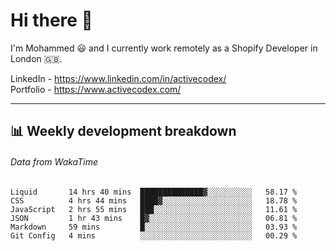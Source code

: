 # Hi there 👋

I'm Mohammed 😃 and I currently work remotely as a Shopify Developer in London 🇬🇧.

LinkedIn - https://www.linkedin.com/in/activecodex/
<br/>
Portfolio - https://www.activecodex.com/

---

## 📊 Weekly development breakdown
###### Data from WakaTime

<!--START_SECTION:waka-->

```text
Liquid       14 hrs 40 mins  ██████████████▓░░░░░░░░░░   58.17 %
CSS          4 hrs 44 mins   ████▓░░░░░░░░░░░░░░░░░░░░   18.78 %
JavaScript   2 hrs 55 mins   ███░░░░░░░░░░░░░░░░░░░░░░   11.61 %
JSON         1 hr 43 mins    █▓░░░░░░░░░░░░░░░░░░░░░░░   06.81 %
Markdown     59 mins         █░░░░░░░░░░░░░░░░░░░░░░░░   03.93 %
Git Config   4 mins          ░░░░░░░░░░░░░░░░░░░░░░░░░   00.29 %
```

<!--END_SECTION:waka-->
